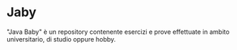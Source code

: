 # Jaby
"Java Baby" è un repository contenente esercizi e prove effettuate in ambito universitario, di studio oppure hobby.
